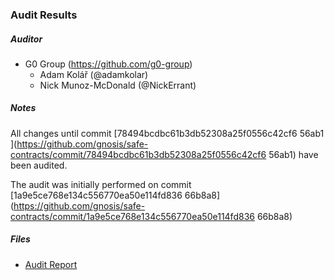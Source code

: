 ### Audit Results

##### Auditor
* G0 Group (https://github.com/g0-group)
  * Adam Kolář (@adamkolar)
  * Nick Munoz-McDonald (@NickErrant)

##### Notes
All changes until commit [78494bcdbc61b3db52308a25f0556c42cf6
56ab1​](https://github.com/gnosis/safe-contracts/commit/78494bcdbc61b3db52308a25f0556c42cf6
56ab1​) have been audited.

The audit was initially performed on commit [1a9e5ce768e134c556770ea50e114fd836
66b8a8​](https://github.com/gnosis/safe-contracts/commit/1a9e5ce768e134c556770ea50e114fd836
66b8a8​)

##### Files
* [Audit Report](Gnosis_Safe_Audit_Report_1_1_0.pdf)